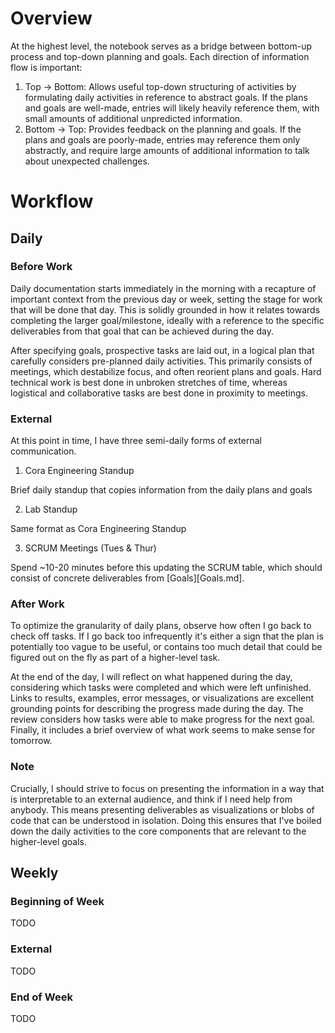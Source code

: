 # Overview

At the highest level, the notebook serves as a bridge between bottom-up process
and top-down planning and goals. Each direction of information flow is
important:
1) Top -> Bottom: Allows useful top-down structuring of activities by
   formulating daily activities in reference to abstract goals. If the plans
   and goals are well-made, entries will likely heavily reference them, with
   small amounts of additional unpredicted information.
2) Bottom -> Top: Provides feedback on the planning and goals. If the plans and
   goals are poorly-made, entries may reference them only abstractly, and
   require large amounts of additional information to talk about unexpected
   challenges.
   
   
# Workflow


## Daily

### Before Work

Daily documentation starts immediately in the morning with a recapture of
important context from the previous day or week, setting the stage for work
that will be done that day. This is solidly grounded in how it relates towards
completing the larger goal/milestone, ideally with a reference to the specific
deliverables from that goal that can be achieved during the day.

After specifying goals, prospective tasks are laid out, in a logical plan that
carefully considers pre-planned daily activities. This primarily consists of
meetings, which destabilize focus, and often reorient plans and goals. Hard
technical work is best done in unbroken stretches of time, whereas logistical
and collaborative tasks are best done in proximity to meetings.

### External

At this point in time, I have three semi-daily forms of external communication.

1. Cora Engineering Standup
 
Brief daily standup that copies information from the daily plans and goals
    
2. Lab Standup

Same format as Cora Engineering Standup

3. SCRUM Meetings (Tues & Thur)

Spend ~10-20 minutes before this updating the SCRUM table, which should consist
of concrete deliverables from [Goals][Goals.md].

### After Work

To optimize the granularity of daily plans, observe how often I go back to
check off tasks. If I go back too infrequently it's either a sign that the plan
is potentially too vague to be useful, or contains too much detail that could
be figured out on the fly as part of a higher-level task.

At the end of the day, I will reflect on what happened during the day,
considering which tasks were completed and which were left unfinished. Links to
results, examples, error messages, or visualizations are excellent grounding
points for describing the progress made during the day. The review considers
how tasks were able to make progress for the next goal. Finally, it includes a
brief overview of what work seems to make sense for tomorrow.

### Note

Crucially, I should strive to focus on presenting the information in a way that
is interpretable to an external audience, and think if I need help from
anybody. This means presenting deliverables as visualizations or blobs of code
that can be understood in isolation. Doing this ensures that I've boiled down
the daily activities to the core components that are relevant to the
higher-level goals.


## Weekly

### Beginning of Week

TODO

### External

TODO

### End of Week

TODO
